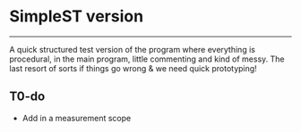 # SimpleST version
----
A quick structured test version of the program where everything is procedural, in the main program, little commenting and kind of messy. The last resort of sorts if things go wrong & we need quick prototyping!

## T0-do
* Add in a measurement scope
